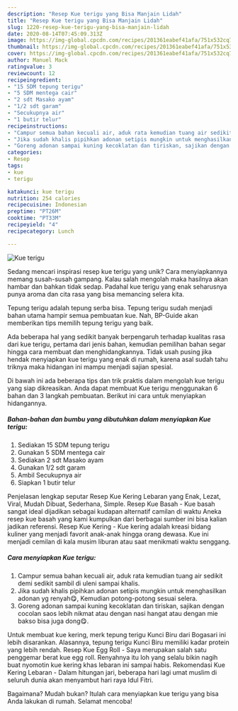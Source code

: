 ```yaml
---
description: "Resep Kue terigu yang Bisa Manjain Lidah"
title: "Resep Kue terigu yang Bisa Manjain Lidah"
slug: 1220-resep-kue-terigu-yang-bisa-manjain-lidah
date: 2020-08-14T07:45:09.313Z
image: https://img-global.cpcdn.com/recipes/201361eabef41afa/751x532cq70/kue-terigu-foto-resep-utama.jpg
thumbnail: https://img-global.cpcdn.com/recipes/201361eabef41afa/751x532cq70/kue-terigu-foto-resep-utama.jpg
cover: https://img-global.cpcdn.com/recipes/201361eabef41afa/751x532cq70/kue-terigu-foto-resep-utama.jpg
author: Manuel Mack
ratingvalue: 3
reviewcount: 12
recipeingredient:
- "15 SDM tepung terigu"
- "5 SDM mentega cair"
- "2 sdt Masako ayam"
- "1/2 sdt garam"
- "Secukupnya air"
- "1 butir telur"
recipeinstructions:
- "Campur semua bahan kecuali air, aduk rata kemudian tuang air sedikit demi sedikit sambil di uleni sampai khalis."
- "Jika sudah khalis pipihkan adonan setipis mungkin untuk menghasilkan adonan yg renyah😋, Kemudian potong-potong sesuai selera."
- "Goreng adonan sampai kuning kecoklatan dan tiriskan, sajikan dengan cocolan saos lebih nikmat atau dengan nasi hangat atau dengan mie bakso bisa juga dong😋."
categories:
- Resep
tags:
- kue
- terigu

katakunci: kue terigu 
nutrition: 254 calories
recipecuisine: Indonesian
preptime: "PT26M"
cooktime: "PT33M"
recipeyield: "4"
recipecategory: Lunch

---
```



![Kue terigu](https://img-global.cpcdn.com/recipes/201361eabef41afa/751x532cq70/kue-terigu-foto-resep-utama.jpg)

Sedang mencari inspirasi resep kue terigu yang unik? Cara menyiapkannya memang susah-susah gampang. Kalau salah mengolah maka hasilnya akan hambar dan bahkan tidak sedap. Padahal kue terigu yang enak seharusnya punya aroma dan cita rasa yang bisa memancing selera kita.

Tepung terigu adalah tepung serba bisa. Tepung terigu sudah menjadi bahan utama hampir semua pembuatan kue. Nah, BP-Guide akan memberikan tips memilih tepung terigu yang baik.

Ada beberapa hal yang sedikit banyak berpengaruh terhadap kualitas rasa dari kue terigu, pertama dari jenis bahan, kemudian pemilihan bahan segar hingga cara membuat dan menghidangkannya. Tidak usah pusing jika hendak menyiapkan kue terigu yang enak di rumah, karena asal sudah tahu triknya maka hidangan ini mampu menjadi sajian spesial.


Di bawah ini ada beberapa tips dan trik praktis dalam mengolah kue terigu yang siap dikreasikan. Anda dapat membuat Kue terigu menggunakan 6 bahan dan 3 langkah pembuatan. Berikut ini cara untuk menyiapkan hidangannya.

<!--inarticleads1-->

##### Bahan-bahan dan bumbu yang dibutuhkan dalam menyiapkan Kue terigu:

1. Sediakan 15 SDM tepung terigu
1. Gunakan 5 SDM mentega cair
1. Sediakan 2 sdt Masako ayam
1. Gunakan 1/2 sdt garam
1. Ambil Secukupnya air
1. Siapkan 1 butir telur


Penjelasan lengkap seputar Resep Kue Kering Lebaran yang Enak, Lezat, Viral, Mudah Dibuat, Sederhana, Simple. Resep Kue Basah - Kue basah sangat ideal dijadikan sebagai kudapan alternatif camilan di waktu Aneka resep kue basah yang kami kumpulkan dari berbagai sumber ini bisa kalian jadikan referensi. Resep Kue Kering - Kue kering adalah kreasi bidang kuliner yang menjadi favorit anak-anak hingga orang dewasa. Kue ini menjadi cemilan di kala musim liburan atau saat menikmati waktu senggang. 

<!--inarticleads2-->

##### Cara menyiapkan Kue terigu:

1. Campur semua bahan kecuali air, aduk rata kemudian tuang air sedikit demi sedikit sambil di uleni sampai khalis.
1. Jika sudah khalis pipihkan adonan setipis mungkin untuk menghasilkan adonan yg renyah😋, Kemudian potong-potong sesuai selera.
1. Goreng adonan sampai kuning kecoklatan dan tiriskan, sajikan dengan cocolan saos lebih nikmat atau dengan nasi hangat atau dengan mie bakso bisa juga dong😋.


Untuk membuat kue kering, merk tepung terigu Kunci Biru dari Bogasari ini lebih disarankan. Alasannya, tepung terigu Kunci Biru memiliki kadar protein yang lebih rendah. Resep Kue Egg Roll - Saya merupakan salah satu penggemar berat kue egg roll. Renyahnya itu loh yang selalu bikin nagih buat nyomotin kue kering khas lebaran ini sampai habis. Rekomendasi Kue Kering Lebaran - Dalam hitungan jari, beberapa hari lagi umat muslim di seluruh dunia akan menyambut hari raya Idul Fitri. 

Bagaimana? Mudah bukan? Itulah cara menyiapkan kue terigu yang bisa Anda lakukan di rumah. Selamat mencoba!

